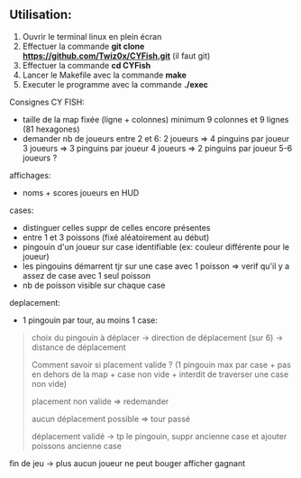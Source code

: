 ## Utilisation:

1) Ouvrir le terminal linux en plein écran
2) Effectuer la commande **git clone https://github.com/Twiz0x/CYFish.git** (il faut git)
3) Effectuer la commande **cd CYFish**
4) Lancer le Makefile avec la commande **make**
5) Executer le programme avec la commande **./exec**















Consignes CY FISH:
- taille de la map fixée (ligne + colonnes) minimum 9 colonnes et 9 lignes (81 hexagones)
- demander nb de joueurs entre 2 et 6:
2 joueurs => 4 pinguins par joueur
3 joueurs => 3 pinguins par joueur
4 joueurs => 2 pinguins par joueur
5-6 joueurs ?

affichages:
- noms + scores joueurs en HUD

cases:
- distinguer celles suppr de celles encore présentes
- entre 1 et 3 poissons (fixé aléatoirement au début)
- pingouin d'un joueur sur case identifiable (ex: couleur différente pour le joueur)
- les pingouins démarrent tjr sur une case avec 1 poisson => verif qu'il y a assez de case avec 1 seul poisson
- nb de poisson visible sur chaque case

deplacement:
- 1 pingouin par tour, au moins 1 case:
> choix du pingouin à déplacer -> direction de déplacement (sur 6) -> distance de déplacement
> 
> Comment savoir si placement valide ? (1 pingouin max par case + pas en dehors de la map + case non vide + interdit de traverser une case non vide)
> 
> placement non valide => redemander
> 
> aucun déplacement possible => tour passé
> 
> déplacement validé -> tp le pingouin, suppr ancienne case et ajouter poissons ancienne case

fin de jeu -> plus aucun joueur ne peut bouger
afficher gagnant
